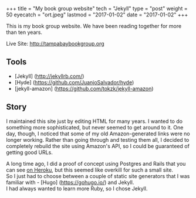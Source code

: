 +++
title = "My book group website"
tech = "Jekyll"
type = "post"
weight = 50
eyecatch = "ort.jpeg"
lastmod = "2017-01-02"
date = "2017-01-02"
+++

This is my book group website.  We have been reading together for 
more than ten years. 

Live Site: <http://tampabaybookgroup.org>

## Tools
* [Jekyll] (http://jekyllrb.com/)
* [Hyde] (https://github.com/JuanjoSalvador/hyde)
* [jekyll-amazon] (https://github.com/tokzk/jekyll-amazon)

## Story
I maintained this site just by editing HTML for many years. I wanted
to do something more sophisticated, but never seemed to get around to it.
One day, though, I noticed that some of my old Amazon-generated links 
were no longer working.  Rather than going through and testing them all,
I decided to completely rebuild the site using Amazon's API, so I could 
be guaranteed of getting good URLs.

A long time ago, I did a proof of concept using 
Postgres and Rails that you can see [on Heroku](http://tampabaybookgroup.herokuapp.com/), but this seemed like overkill for such a small site.  
So I just had to choose between a couple of static site generators that
I was familiar with - [Hugo] (https://gohugo.io/) and Jekyll.  
I had always wanted to learn more Ruby, so I chose Jekyll.
